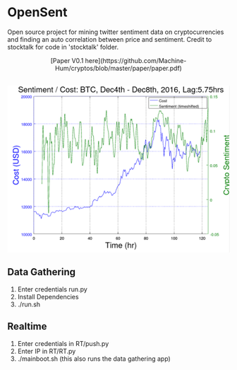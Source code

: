 # OpenSent
Open source project for mining twitter sentiment data on cryptocurrencies and finding an auto
correlation between price and sentiment. Credit to stocktalk for code in 'stocktalk' folder.<br/>

<center> [Paper V0.1 here](https://github.com/Machine-Hum/cryptos/blob/master/paper/paper.pdf) </center>
<br/>

![Plot](/Datasets/Plots/Dec4-8.png)

## Data Gathering 
1. Enter credentials run.py
2. Install Dependencies
3. ./run.sh

## Realtime
1. Enter credentials in RT/push.py
2. Enter IP in RT/RT.py
3. ./mainboot.sh (this also runs the data gathering app)
